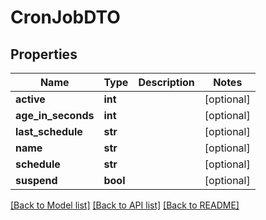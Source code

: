 # CronJobDTO

## Properties
Name | Type | Description | Notes
------------ | ------------- | ------------- | -------------
**active** | **int** |  | [optional] 
**age_in_seconds** | **int** |  | [optional] 
**last_schedule** | **str** |  | [optional] 
**name** | **str** |  | [optional] 
**schedule** | **str** |  | [optional] 
**suspend** | **bool** |  | [optional] 

[[Back to Model list]](../README.md#documentation-for-models) [[Back to API list]](../README.md#documentation-for-api-endpoints) [[Back to README]](../README.md)


